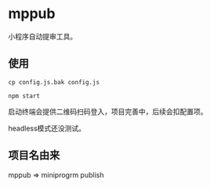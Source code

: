 # mppub

小程序自动提审工具。

## 使用

```shell
cp config.js.bak config.js
```

```shell
npm start
```

启动终端会提供二维码扫码登入，项目完善中，后续会扣配置项。

headless模式还没测试。

## 项目名由来

mppub => miniprogrm publish
